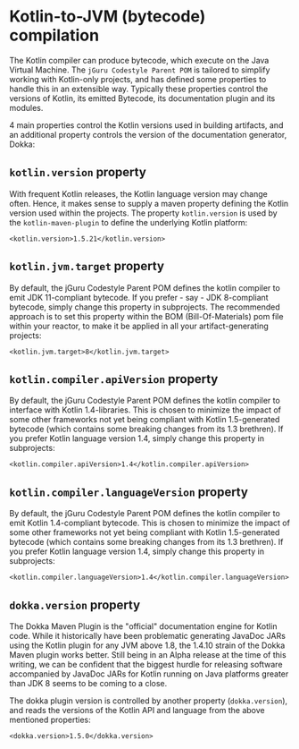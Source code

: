 # Kotlin-to-JVM (bytecode) compilation

The Kotlin compiler can produce bytecode, which execute on the Java Virtual Machine.
The `jGuru Codestyle Parent POM` is tailored to simplify working with Kotlin-only projects,
and has defined some properties to handle this in an extensible way. Typically these properties
control the versions of Kotlin, its emitted Bytecode, its documentation plugin and its modules.

4 main properties control the Kotlin versions used in building artifacts, and an additional property
controls the version of the documentation generator, Dokka:        

## `kotlin.version` property

With frequent Kotlin releases, the Kotlin language version may change often. Hence, it makes sense to 
supply a maven property defining the Kotlin version used within the projects. 
The property `kotlin.version` is used by the `kotlin-maven-plugin` to define the underlying Kotlin platform:

    <kotlin.version>1.5.21</kotlin.version>         

## `kotlin.jvm.target` property

By default, the jGuru Codestyle Parent POM defines the kotlin compiler to emit JDK 11-compliant bytecode.
If you prefer - say - JDK 8-compliant bytecode, simply change this property in subprojects. The recommended
approach is to set this property within the BOM (Bill-Of-Materials) pom file within your reactor, to make it 
be applied in all your artifact-generating projects: 

    <kotlin.jvm.target>8</kotlin.jvm.target>
    
## `kotlin.compiler.apiVersion` property

By default, the jGuru Codestyle Parent POM defines the kotlin compiler to interface with Kotlin 1.4-libraries.
This is chosen to minimize the impact of some other frameworks not yet being compliant with Kotlin 1.5-generated
bytecode (which contains some breaking changes from its 1.3 brethren).
If you prefer Kotlin language version 1.4, simply change this property in subprojects: 

    <kotlin.compiler.apiVersion>1.4</kotlin.compiler.apiVersion>
    
## `kotlin.compiler.languageVersion` property

By default, the jGuru Codestyle Parent POM defines the kotlin compiler to emit Kotlin 1.4-compliant bytecode.
This is chosen to minimize the impact of some other frameworks not yet being compliant with Kotlin 1.5-generated
bytecode (which contains some breaking changes from its 1.3 brethren).
If you prefer Kotlin language version 1.4, simply change this property in subprojects: 

    <kotlin.compiler.languageVersion>1.4</kotlin.compiler.languageVersion>
       
## `dokka.version` property

The Dokka Maven Plugin is the "official" documentation engine for Kotlin code. While it historically have been
problematic generating JavaDoc JARs using the Kotlin plugin for any JVM above 1.8, the 1.4.10 strain of the Dokka
Maven plugin works better. Still being in an Alpha release at the time of this writing, we can be confident that
the biggest hurdle for releasing software accompanied by JavaDoc JARs for Kotlin running on Java platforms greater
than JDK 8 seems to be coming to a close.

The dokka plugin version is controlled by another property (`dokka.version`), and reads the versions of the 
Kotlin API and language from the above mentioned properties: 

    <dokka.version>1.5.0</dokka.version>     
        